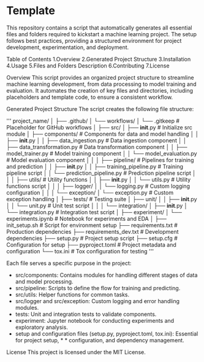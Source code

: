 # Template
This repository contains a script that automatically generates all essential files and folders required to kickstart a machine learning project. The setup follows best practices, providing a structured environment for project development, experimentation, and deployment.

Table of Contents
1.Overview
2.Generated Project Structure
3.Installation
4.Usage
5.Files and Folders Description
6.Contributing
7.License


Overview
This script provides an organized project structure to streamline machine learning development, from data processing to model training and evaluation. It automates the creation of key files and directories, including placeholders and template code, to ensure a consistent workflow.

Generated Project Structure
The script creates the following file structure:

''' project_name/
│
├── .github/
│   └── workflows/
│       └── .gitkeep                  # Placeholder for GitHub workflows
│
├── src/
│   ├── __init__.py                   # Initialize src module
│   ├── components/                   # Components for data and model handling
│   │   ├── __init__.py
│   │   ├── data_ingestion.py         # Data ingestion component
│   │   ├── data_transformation.py    # Data transformation component
│   │   ├── model_trainer.py          # Model training component
│   │   └── model_evaluation.py       # Model evaluation component
│   │
│   ├── pipeline/                     # Pipelines for training and prediction
│   │   ├── __init__.py
│   │   ├── training_pipeline.py      # Training pipeline script
│   │   └── prediction_pipeline.py    # Prediction pipeline script
│   │
│   ├── utils/                        # Utility functions
│   │   ├── __init__.py
│   │   └── utils.py                  # Utility functions script
│   │
│   ├── logger/
│   │   └── logging.py                # Custom logging configuration
│   │
│   └── exception/
│       └── exception.py              # Custom exception handling
│
├── tests/                            # Testing suite
│   ├── unit/
│   │   ├── __init__.py
│   │   └── unit.py                   # Unit test script
│   │
│   └── integration/
│       ├── __init__.py
│       └── integration.py            # Integration test script
│
├── experiment/
│   └── experiments.ipynb             # Notebook for experiments and EDA
│
├── init_setup.sh                     # Script for environment setup
├── requirements.txt                  # Production dependencies
├── requirements_dev.txt              # Development dependencies
├── setup.py                          # Project setup script
├── setup.cfg                         # Configuration for setup
├── pyproject.toml                    # Project metadata and configuration
└── tox.ini                           # Tox configuration for testing '''

Each file serves a specific purpose in the project:

* src/components: Contains modules for handling different stages of data and model processing.
* src/pipeline: Scripts to define the flow for training and predicting.
* src/utils: Helper functions for common tasks.
* src/logger and src/exception: Custom logging and error handling modules.
* tests: Unit and integration tests to validate components.
* experiment: Jupyter notebook for conducting experiments and exploratory analysis.
* setup and configuration files (setup.py, pyproject.toml, tox.ini): Essential for project setup, * * configuration, and dependency management.

License
This project is licensed under the MIT License.